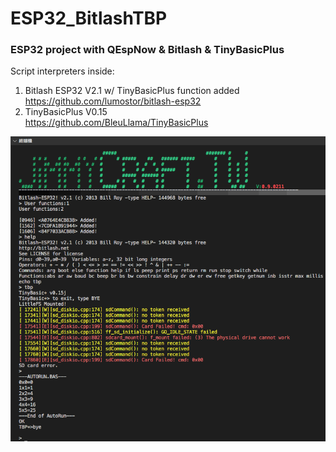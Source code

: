 # ESP32_BitlashTBP
### ESP32 project with QEspNow &amp; Bitlash &amp; TinyBasicPlus


Script interpreters inside: <br>
1) Bitlash ESP32 V2.1 w/ TinyBasicPlus function added<br>
   https://github.com/lumostor/bitlash-esp32<br>
2) TinyBasicPlus V0.15<br>
   https://github.com/BleuLlama/TinyBasicPlus<br>
 
   
<img src="BitlashTBP.png">  <br>
